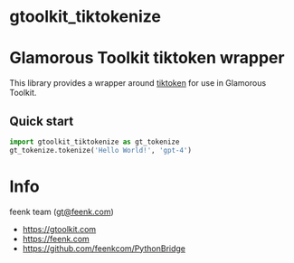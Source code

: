 # gtoolkit_tiktokenize
# Glamorous Toolkit tiktoken wrapper

This library provides a wrapper around [tiktoken](https://github.com/openai/tiktoken)
for use in Glamorous Toolkit.

## Quick start

```python
import gtoolkit_tiktokenize as gt_tokenize
gt_tokenize.tokenize('Hello World!', 'gpt-4')
```

# Info

feenk team (gt@feenk.com)

- https://gtoolkit.com
- https://feenk.com
- https://github.com/feenkcom/PythonBridge
